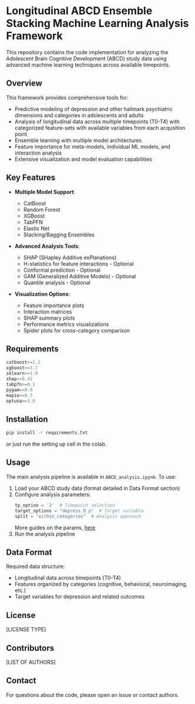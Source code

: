 # Longitudinal ABCD Ensemble Stacking Machine Learning Analysis Framework

This repository contains the code implementation for analyzing the Adolescent Brain Cognitive Development (ABCD) study data using advanced machine learning techniques across available timepoints.

## Overview

This framework provides comprehensive tools for:
- Predictive modeling of depression and other hallmark psychiatric dimensions and categories in adolescents and adults
- Analysis of longitudinal data across multiple timepoints (T0-T4) with categorized feature-sets with available variables from each acqusition point
- Ensemble learning with multiple model architectures
- Feature importance for meta-models, individual ML models, and interaction analysis
- Extensive visualization and model evaluation capabilities

## Key Features

- **Multiple Model Support**: 
  - CatBoost
  - Random Forest
  - XGBoost
  - TabPFN
  - Elastic Net
  - Stacking/Bagging Ensembles

- **Advanced Analysis Tools**:
  - SHAP (SHapley Additive exPlanations)
  - H-statistics for feature interactions - Optional
  - Conformal prediction - Optional
  - GAM (Generalized Additive Models) - Optional
  - Quantile analysis - Optional

- **Visualization Options**:
  - Feature importance plots
  - Interaction matrices
  - SHAP summary plots
  - Performance metrics visualizations
  - Spider plots for cross-category comparison

## Requirements

```python
catboost>=1.2
xgboost>=1.7
sklearn>=1.0
shap>=0.41
tabpfn>=0.1
pygam>=0.9
mapie>=0.7
optuna>=3.0
```

## Installation

```bash
pip install -r requirements.txt
```

or just run the setting up cell in the colab.

## Usage

The main analysis pipeline is available in `ABCD_analysis.ipynb`. To use:

1. Load your ABCD study data (format detailed in Data Format section)
2. Configure analysis parameters:
   ```python
   tp_option = '2'  # Timepoint selection
   target_options = "depress_D_p"  # Target variable
   split = "within_categories"  # Analysis approach
   ```
   More guides on the params, [here](https://github.com/clarkmit/DepPre/blob/main/parameters_guide.md)
3. Run the analysis pipeline

## Data Format

Required data structure:
- Longitudinal data across timepoints (T0-T4)
- Features organized by categories (cognitive, behavioral, neuroimaging, etc.)
- Target variables for depression and related outcomes


## License

[LICENSE TYPE]

## Contributors

[LIST OF AUTHORS]

## Contact

For questions about the code, please open an issue or contact authors.
